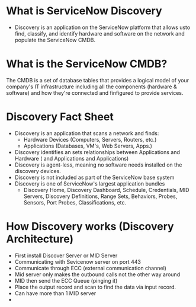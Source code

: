 # What is ServiceNow Discovery
- Discovery is an application on the ServiceNow platform that allows usto find, classify, and identify hardware and software on the network and populate the ServiceNow CMDB.

# What is the ServiceNow CMDB?
The CMDB is a set of database tables that provides a logical model of your company's IT infrastructure including all the components (hardware & software) and how they're connected and finfigured to provide services. 

# Discovery Fact Sheet
- Discovery is an application that scans a network and finds:
    - Hardware Devices (Computers, Servers, Routers, etc.)
    - Applications (Databases, VM's, Web Servers, Apps.)
- Discovery identifies an sets relationships between Applications and Hardware ( and Applications and Applications)
- Discovery is agent-less, meaning no software needs installed on the discovery devices. 
- Discovery is not included as part of the ServiceNow base system
- Discovery is one of ServiceNow's largest application bundles
    - Discovery Home, Discovery Dashboard, Schedule, Credentials, MID Servers, Discovery Definitions, Range Sets, Behaviors, Probes, Sensors, Port Probes, Classifications, etc. 

# How Discovery works (Discovery Architecture)
- First install Discover Server or MID Server
- Communicating with Sevicenow server on port 443
- Communicate through ECC (external communication channel)
- Mid server only makes the outbound calls not the other way around
- MID then send the ECC Queue (pinging it)
- Place the output record and scan to find the data via input record. 
- Can have more than 1 MID server
- 